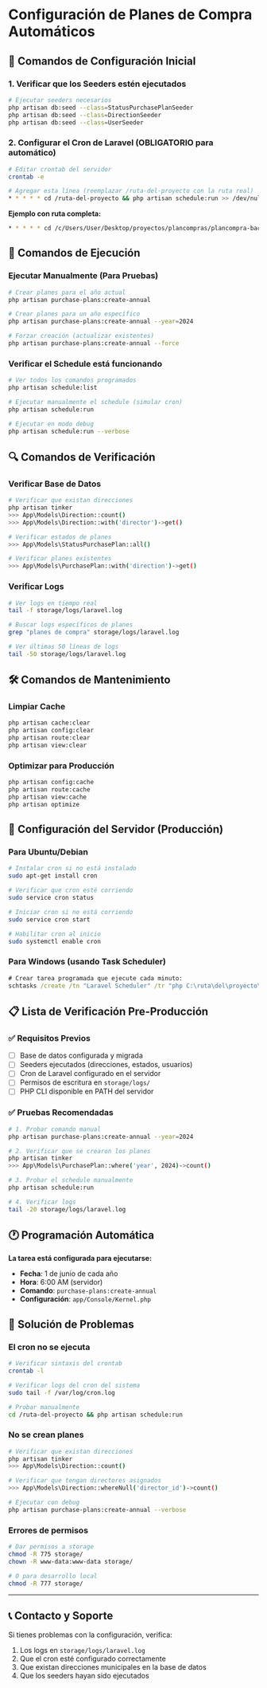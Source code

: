 # Configuración de Planes de Compra Automáticos

## 🚀 Comandos de Configuración Inicial

### 1. Verificar que los Seeders estén ejecutados
```bash
# Ejecutar seeders necesarios
php artisan db:seed --class=StatusPurchasePlanSeeder
php artisan db:seed --class=DirectionSeeder
php artisan db:seed --class=UserSeeder
```

### 2. Configurar el Cron de Laravel (OBLIGATORIO para automático)
```bash
# Editar crontab del servidor
crontab -e

# Agregar esta línea (reemplazar /ruta-del-proyecto con la ruta real)
* * * * * cd /ruta-del-proyecto && php artisan schedule:run >> /dev/null 2>&1
```

**Ejemplo con ruta completa:**
```bash
* * * * * cd /c/Users/User/Desktop/proyectos/plancompras/plancompra-back && php artisan schedule:run >> /dev/null 2>&1
```

## 🎯 Comandos de Ejecución

### Ejecutar Manualmente (Para Pruebas)
```bash
# Crear planes para el año actual
php artisan purchase-plans:create-annual

# Crear planes para un año específico
php artisan purchase-plans:create-annual --year=2024

# Forzar creación (actualizar existentes)
php artisan purchase-plans:create-annual --force
```

### Verificar el Schedule está funcionando
```bash
# Ver todos los comandos programados
php artisan schedule:list

# Ejecutar manualmente el schedule (simular cron)
php artisan schedule:run

# Ejecutar en modo debug
php artisan schedule:run --verbose
```

## 🔍 Comandos de Verificación

### Verificar Base de Datos
```bash
# Verificar que existan direcciones
php artisan tinker
>>> App\Models\Direction::count()
>>> App\Models\Direction::with('director')->get()

# Verificar estados de planes
>>> App\Models\StatusPurchasePlan::all()

# Verificar planes existentes
>>> App\Models\PurchasePlan::with('direction')->get()
```

### Verificar Logs
```bash
# Ver logs en tiempo real
tail -f storage/logs/laravel.log

# Buscar logs específicos de planes
grep "planes de compra" storage/logs/laravel.log

# Ver últimas 50 líneas de logs
tail -50 storage/logs/laravel.log
```

## 🛠️ Comandos de Mantenimiento

### Limpiar Cache
```bash
php artisan cache:clear
php artisan config:clear
php artisan route:clear
php artisan view:clear
```

### Optimizar para Producción
```bash
php artisan config:cache
php artisan route:cache
php artisan view:cache
php artisan optimize
```

## 🔧 Configuración del Servidor (Producción)

### Para Ubuntu/Debian
```bash
# Instalar cron si no está instalado
sudo apt-get install cron

# Verificar que cron esté corriendo
sudo service cron status

# Iniciar cron si no está corriendo
sudo service cron start

# Habilitar cron al inicio
sudo systemctl enable cron
```

### Para Windows (usando Task Scheduler)
```cmd
# Crear tarea programada que ejecute cada minuto:
schtasks /create /tn "Laravel Scheduler" /tr "php C:\ruta\del\proyecto\artisan schedule:run" /sc minute /mo 1
```

## 📋 Lista de Verificación Pre-Producción

### ✅ Requisitos Previos
- [ ] Base de datos configurada y migrada
- [ ] Seeders ejecutados (direcciones, estados, usuarios)
- [ ] Cron de Laravel configurado en el servidor
- [ ] Permisos de escritura en `storage/logs/`
- [ ] PHP CLI disponible en PATH del servidor

### ✅ Pruebas Recomendadas
```bash
# 1. Probar comando manual
php artisan purchase-plans:create-annual --year=2024

# 2. Verificar que se crearon los planes
php artisan tinker
>>> App\Models\PurchasePlan::where('year', 2024)->count()

# 3. Probar el schedule manualmente
php artisan schedule:run

# 4. Verificar logs
tail -20 storage/logs/laravel.log
```

## 🕐 Programación Automática

**La tarea está configurada para ejecutarse:**
- **Fecha**: 1 de junio de cada año
- **Hora**: 6:00 AM (servidor)
- **Comando**: `purchase-plans:create-annual`
- **Configuración**: `app/Console/Kernel.php`

## 🚨 Solución de Problemas

### El cron no se ejecuta
```bash
# Verificar sintaxis del crontab
crontab -l

# Verificar logs del cron del sistema
sudo tail -f /var/log/cron.log

# Probar manualmente
cd /ruta-del-proyecto && php artisan schedule:run
```

### No se crean planes
```bash
# Verificar que existan direcciones
php artisan tinker
>>> App\Models\Direction::count()

# Verificar que tengan directores asignados
>>> App\Models\Direction::whereNull('director_id')->count()

# Ejecutar con debug
php artisan purchase-plans:create-annual --verbose
```

### Errores de permisos
```bash
# Dar permisos a storage
chmod -R 775 storage/
chown -R www-data:www-data storage/

# O para desarrollo local
chmod -R 777 storage/
```

---

## 📞 Contacto y Soporte

Si tienes problemas con la configuración, verifica:
1. Los logs en `storage/logs/laravel.log`
2. Que el cron esté configurado correctamente
3. Que existan direcciones municipales en la base de datos
4. Que los seeders hayan sido ejecutados 